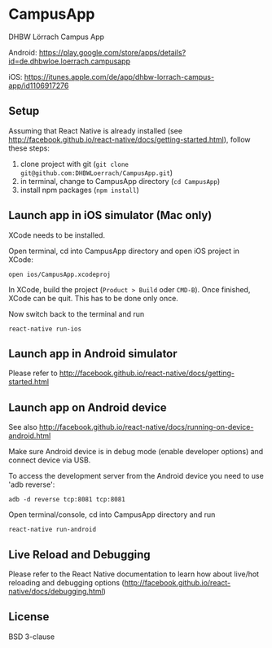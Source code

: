 # CampusApp
DHBW Lörrach Campus App

Android:
https://play.google.com/store/apps/details?id=de.dhbwloe.loerrach.campusapp

iOS:
https://itunes.apple.com/de/app/dhbw-lorrach-campus-app/id1106917276

## Setup

Assuming that React Native is already installed (see http://facebook.github.io/react-native/docs/getting-started.html), follow these steps:

1. clone project with git (`git clone git@github.com:DHBWLoerrach/CampusApp.git`)
2. in terminal, change to CampusApp directory (`cd CampusApp`)
3. install npm packages (`npm install`)

## Launch app in iOS simulator (Mac only)

XCode needs to be installed.

Open terminal, cd into CampusApp directory and open iOS project in XCode:

`open ios/CampusApp.xcodeproj`

In XCode, build the project (`Product > Build` oder `CMD-B`). Once finished, XCode can be quit. This has to be done only once.

Now switch back to the terminal and run

`react-native run-ios`

## Launch app in Android simulator

Please refer to http://facebook.github.io/react-native/docs/getting-started.html

## Launch app on Android device

See also http://facebook.github.io/react-native/docs/running-on-device-android.html

Make sure Android device is in debug mode (enable developer options) and connect device via USB.

To access the development server from the Android device you need to use 'adb reverse':

`adb -d reverse tcp:8081 tcp:8081`

Open terminal/console, cd into CampusApp directory and run

`react-native run-android`

## Live Reload and Debugging

Please refer to the React Native documentation to learn how about live/hot reloading
and debugging options (http://facebook.github.io/react-native/docs/debugging.html)

## License

BSD 3-clause
